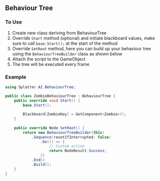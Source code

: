## Behaviour Tree

### To Use

1. Create new class deriving from BehaviourTree
2. Override `Start` method (optional) and initiate blackboard values, make sure to call `base.Start();` at the start of the method
3. Override `SetRoot` method, here you can build up your behaviour tree using the `BehaviourTreeBuilder` class as shown below
4. Attach the script to the GameObject
5. The tree will be executed every frame

### Example

```c#
using Splatter.AI.BehaviourTree;

public class ZombieBehaviourTree : BehaviourTree {
    public override void Start() {
        base.Start();
        
        Blackboard[ZombieKey] = GetComponent<Zombie>();
    }
    
    public override Node SetRoot() {
        return new BehaviourTreeBuilder(this)
            .Sequence(resetIfInterrupted: false)
            	.Do(() => {
                    // Custom action
                    return NodeResult.Success;
                })
            .End()
            .Build();
    }
}
```

